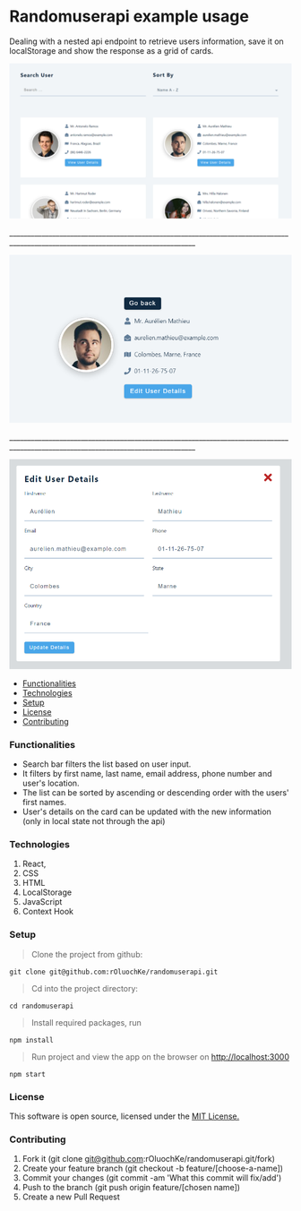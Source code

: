 # Randomuserapi example usage

Dealing with a nested api endpoint to retrieve users information, save it on localStorage and show the response as a grid of cards.

<p align="center">
  <img src="./screenshots/image-one.png" width="800" title="image one">
</p>
__________________________________________________________________________________________________________________________________

<p align="center">
  <img src="screenshots/image-two.png" width="800" title="image two">
</p>
__________________________________________________________________________________________________________________________________

<p align="center">
  <img src="screenshots/image-three.png" width="800" title="image three">
</p>

- [Functionalities](#functionalities)
- [Technologies](#technologies)
- [Setup](#setup)
- [License](#license)
- [Contributing](#contributing)

<a id="functionalities"></a>

### Functionalities

- Search bar filters the list based on user input.
- It filters by first name, last name, email address, phone number and user's location.
- The list can be sorted by ascending or descending order with the users' first names.
- User's details on the card can be updated with the new information (only in local state not through the api)

<a id="technologies"></a>

### Technologies

1. React,
2. CSS
3. HTML
4. LocalStorage
5. JavaScript
6. Context Hook

<a id="setup"></a>

### Setup

> Clone the project from github:

```
git clone git@github.com:rOluochKe/randomuserapi.git
```

> Cd into the project directory:

```
cd randomuserapi
```

> Install required packages, run

```
npm install
```

> Run project and view the app on the browser on [http://localhost:3000](http://localhost:3000)

```
npm start
```

<a id="license"></a>

### License

This software is open source, licensed under the [MIT License.](LICENSE)

<a id="contributing"></a>

### Contributing

1. Fork it (git clone git@github.com:rOluochKe/randomuserapi.git/fork)
2. Create your feature branch (git checkout -b feature/[choose-a-name])
3. Commit your changes (git commit -am 'What this commit will fix/add')
4. Push to the branch (git push origin feature/[chosen name])
5. Create a new Pull Request
